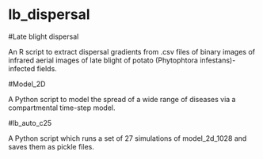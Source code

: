 # lb_dispersal

#Late blight dispersal

An R script to extract dispersal gradients from .csv files of binary images of infrared aerial images of late blight of potato (Phytophtora infestans)-infected fields.

#Model_2D

A Python script to model the spread of a wide range of diseases via a compartmental time-step model.

#lb_auto_c25 

A Python script which runs a set of 27 simulations of model_2d_1028 and saves them as pickle files.
